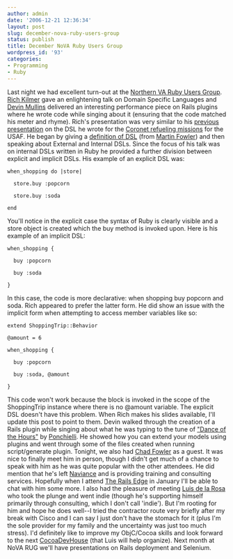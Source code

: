 ```yaml
---
author: admin
date: '2006-12-21 12:36:34'
layout: post
slug: december-nova-ruby-users-group
status: publish
title: December NoVA Ruby Users Group
wordpress_id: '93'
categories:
- Programming
- Ruby
---
```


Last night we had excellent turn-out at the [Northern VA Ruby Users
Group](http://www.novarug.org). [Rich
Kilmer](http://richkilmer.blogs.com/ether/ruby/index.html) gave an
enlightening talk on Domain Specific Languages and [Devin
Mullins](http://twifkak.com/) delivered an interesting performance piece
on Rails plugins where he wrote code while singing about it (ensuring
that the code matched his meter and rhyme). Rich's presentation was very
similar to his [previous
presentation](http://seanmountcastle.com/2006/01/25/january-novarug-meeting)
on the DSL he wrote for the [Coronet refueling
missions](http://www.findarticles.com/p/articles/mi_m0IBT/is_3_57/ai_74407415)
for the USAF. He began by giving a [definition of
DSL](http://www.martinfowler.com/bliki/DomainSpecificLanguage.html)
(from [Martin Fowler](http://www.martinfowler.com)) and then speaking
about External and Internal DSLs. Since the focus of his talk was on
internal DSLs written in Ruby he provided a further division between
explicit and implicit DSLs. His example of an explicit DSL was:

    when_shopping do |store| 

      store.buy :popcorn 

      store.buy :soda 

    end

You'll notice in the explicit case the syntax of Ruby is clearly visible
and a store object is created which the buy method is invoked upon. Here
is his example of an implicit DSL:

    when_shopping { 

      buy :popcorn 

      buy :soda 

    }

In this case, the code is more declarative: when shopping buy popcorn
and soda. Rich appeared to prefer the latter form. He did show an issue
with the implicit form when attempting to access member variables like
so:

    extend ShoppingTrip::Behavior 

    @amount = 6  

    when_shopping { 

      buy :popcorn 

      buy :soda, @amount 

    }

This code won't work because the block is invoked in the scope of the
ShoppingTrip instance where there is no @amount variable. The explicit
DSL doesn't have this problem. When Rich makes his slides available,
I'll update this post to point to them. Devin walked through the
creation of a Rails plugin while singing about what he was typing to the
tune of ["Dance of the
Hours"](http://en.wikipedia.org/wiki/Dance_of_the_Hours) by
[Ponchielli](http://en.wikipedia.org/wiki/Amilcare_Ponchielli). He
showed how you can extend your models using plugins and went through
some of the files created when running script/generate plugin. Tonight,
we also had [Chad Fowler](http://chadfowler.com/) as a guest. It was
nice to finally meet him in person, though I didn't get much of a chance
to speak with him as he was quite popular with the other attendees. He
did mention that he's left [Naviance](http://www.naviance.com/) and is
providing training and consulting services. Hopefully when I attend [The
Rails Edge](http://pragmaticstudio.com/therailsedge/) in January I'll be
able to chat with him some more. I also had the pleasure of meeting
[Luis de la Rosa](http://www.luisdelarosa.com/) who took the plunge and
went indie (though he's supporting himself primarily through consulting,
which I don't call 'indie'). But I'm rooting for him and hope he does
well--I tried the contractor route very briefly after my break with
Cisco and I can say I just don't have the stomach for it (plus I'm the
sole provider for my family and the uncertainty was just too much
stress). I'd definitely like to improve my ObjC/Cocoa skills and look
forward to the next
[CocoaDevHouse](http://cocoadevhouse.org/wiki/index.php/Main/CocoaDevHouseWashington)
(that Luis will help organize). Next month at NoVA RUG we'll have
presentations on Rails deployment and Selenium.
